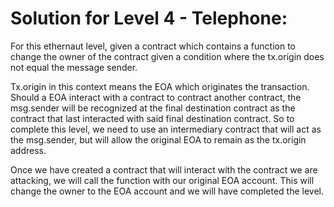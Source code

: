 # Solution for Level 4 - Telephone:

For this ethernaut level, given a contract which contains a function to change the owner of the contract given a condition where the tx.origin does not equal the message sender.

Tx.origin in this context means the EOA which originates the transaction. Should a EOA interact with a contract to contract another contract, the msg.sender will be recognized at the final destination contract as the contract that last interacted with said final destination contract. So to complete this level, we need to use an intermediary contract that will act as the msg.sender, but will allow the original EOA to remain as the tx.origin address.

Once we have created a contract that will interact with the contract we are attacking, we will call the function with our original EOA account. This will change the owner to the EOA account and we will have completed the level.
